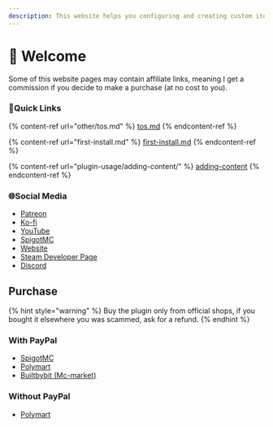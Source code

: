 ```yaml
---
description: This website helps you configuring and creating custom items for my plugin
---
```


# 👋 Welcome

Some of this website pages may contain affiliate links, meaning I get a commission if you decide to make a purchase (at no cost to you).

### 💠Quick Links

{% content-ref url="other/tos.md" %}
[tos.md](other/tos.md)
{% endcontent-ref %}

{% content-ref url="first-install.md" %}
[first-install.md](first-install.md)
{% endcontent-ref %}

{% content-ref url="plugin-usage/adding-content/" %}
[adding-content](plugin-usage/adding-content/)
{% endcontent-ref %}

### 🌐Social Media

* [Patreon](http://patreon.com/lonedev)
* [Ko-fi](http://a.devs.beer/kofi)
* [YouTube](http://youtube.com/lonedev)
* [SpigotMC](https://www.spigotmc.org/members/lonedev.88296/#resources)
* [Website](https://www.matteodev.it/)
* [Steam Developer Page](https://store.steampowered.com/developer/LoneDev/)
* [Discord](https://discord.gg/4dfnpUK)

## Purchase

{% hint style="warning" %}
Buy the plugin only from official shops, if you bought it elsewhere you was scammed, ask for a refund.
{% endhint %}

### With PayPal

* [SpigotMC](https://www.spigotmc.org/resources/%E2%9C%A8itemsadder%E2%AD%90emotes-mobs-items-armors-hud-gui-emojis-blocks-wings-hats-liquids.73355/)
* [Polymart](https://polymart.org/resource/itemsadder-custom-items-etc.1851)
* [Builtbybit (Mc-market)](https://builtbybit.com/resources/itemsadder-emotes-mobs-items-armors-hud-gui-emojis-blocks-wings-hats-liquids.10839/)

### Without PayPal

* [Polymart](https://polymart.org/resource/itemsadder-custom-items-etc.1851)
